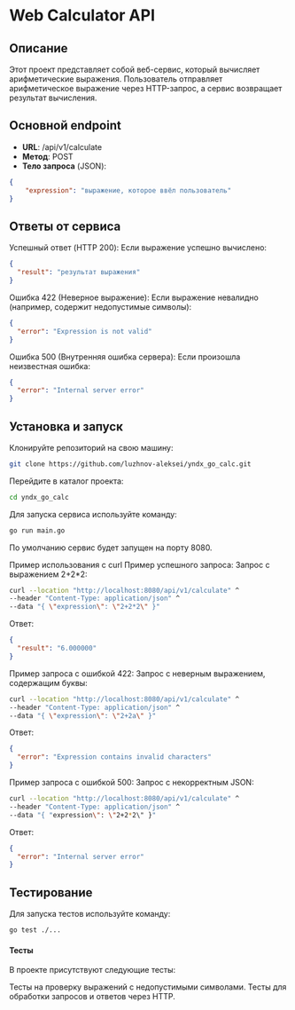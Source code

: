 # Web Calculator API

## Описание
Этот проект представляет собой веб-сервис, который вычисляет арифметические выражения. Пользователь отправляет арифметическое выражение через HTTP-запрос, а сервис возвращает результат вычисления.

## Основной endpoint

- **URL**: /api/v1/calculate
- **Метод**: POST
- **Тело запроса** (JSON):
  
```json
{
    "expression": "выражение, которое ввёл пользователь"
}
```
## Ответы от сервиса
Успешный ответ (HTTP 200): Если выражение успешно вычислено:

```json
{
  "result": "результат выражения"
}
```
Ошибка 422 (Неверное выражение): Если выражение невалидно (например, содержит недопустимые символы):

```json
{
  "error": "Expression is not valid"
}
```
Ошибка 500 (Внутренняя ошибка сервера): Если произошла неизвестная ошибка:

```json
{
  "error": "Internal server error"
}
```
## Установка и запуск
Клонируйте репозиторий на свою машину:

```bash
git clone https://github.com/luzhnov-aleksei/yndx_go_calc.git
```
Перейдите в каталог проекта:

```bash
cd yndx_go_calc
```
Для запуска сервиса используйте команду:

```bash
go run main.go
```
По умолчанию сервис будет запущен на порту 8080.

Пример использования с curl
Пример успешного запроса: Запрос с выражением 2+2*2:

```bash
curl --location "http://localhost:8080/api/v1/calculate" ^
--header "Content-Type: application/json" ^
--data "{ \"expression\": \"2+2*2\" }"
```
Ответ:

```json
{
  "result": "6.000000"
}
```
Пример запроса с ошибкой 422: Запрос с неверным выражением, содержащим буквы:

```bash
curl --location "http://localhost:8080/api/v1/calculate" ^
--header "Content-Type: application/json" ^
--data "{ \"expression\": \"2+2a\" }"
```
Ответ:

```json
{
  "error": "Expression contains invalid characters"
}
```
Пример запроса с ошибкой 500: Запрос с некорректным JSON:

```bash
curl --location "http://localhost:8080/api/v1/calculate" ^
--header "Content-Type: application/json" ^
--data "{ "expression\": \"2+2*2\" }"
```
Ответ:

```json
{
  "error": "Internal server error"
}
```
## Тестирование
Для запуска тестов используйте команду:

```bash
go test ./...
```
#### Тесты
В проекте присутствуют следующие тесты:

Тесты на проверку выражений с недопустимыми символами.
Тесты для обработки запросов и ответов через HTTP.